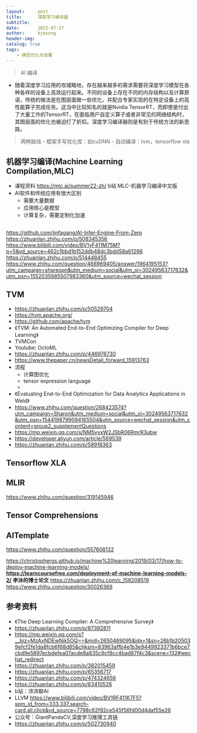 ```yaml
---
layout:     post
title:      深度学习编译器
subtitle:   
date:       2022-07-27
author:     bjmsong
header-img: 
catalog: true
tags:
    - 模型优化与部署
---
```

>AI 编译
- 随着深度学习应用的攻城略地，存在越来越多的需求需要将深度学习模型在各种各样的设备上高效运行起来。不同的设备上存在不同的内存结构以及计算原语，传统的做法是在图层面做一些优化，并配合专家实现的在特定设备上的高性能算子完成任务。这当中比较知名的就是Nvidia TensorRT，而即使是付出了大量工作的TensorRT，在面临用户自定义算子或者非常见的网络结构时，其图层面的优化也被迫打了折扣。深度学习编译器则是有别于传统方法的新思路。
>两种路线
    - 框架手写优化库：如cuDNN
    - 自动编译：tvm，tensorflow xla

## 机器学习编译(Machine Learning Compilation,MLC)
- 课程资料
https://mlc.ai/summer22-zh/
b站 MLC-机器学习编译中文版
- AI软件和传统应用有很大区别
    - 需要大量数据
    - 应用核心是模型
    - 计算复杂，需要定制化加速 

## 
https://github.com/jinfagang/AI-Infer-Engine-From-Zero
https://zhuanlan.zhihu.com/p/508345356
https://www.bilibili.com/video/BV1yF411M75M?p=5&vd_source=462c1bbd1b152ddb48dc3bdd58a61266
https://zhuanlan.zhihu.com/p/514448455
https://www.zhihu.com/question/466969405/answer/1964195153?utm_campaign=shareopn&utm_medium=social&utm_oi=30249563717632&utm_psn=1552035985507983360&utm_source=wechat_session

## TVM
- https://zhuanlan.zhihu.com/p/50529704
- https://tvm.apache.org/
- https://github.com/apache/tvm
- 《TVM: An Automated End-to-End Optimizing Compiler for Deep Learning》
- TVMCon
- Youtube: OctoML
- https://zhuanlan.zhihu.com/p/446976730
- https://www.thepaper.cn/newsDetail_forward_15913763
- 流程
    - 计算图优化
    - tensor expression language
    - 
- 《Evaluating End-to-End Optimization for Data Analytics Applications in Weld》
- https://www.zhihu.com/question/268423574?utm_campaign=Sharon&utm_medium=social&utm_oi=30249563717632&utm_psn=1544198799094165504&utm_source=wechat_session&utm_content=group2_supplementQuestions
- https://mp.weixin.qq.com/s/NM5yvxW2JSbR06RmrR3ubw
- https://developer.aliyun.com/article/569539
- https://zhuanlan.zhihu.com/p/58918363


## Tensorflow XLA


## MLIR
https://www.zhihu.com/question/319145946

## Tensor Comprehensions



## AITemplate
https://www.zhihu.com/question/557608132

https://christophergs.github.io/machine%20learning/2019/03/17/how-to-deploy-machine-learning-models/
**https://learncoursefree.com/deployment-of-machine-learning-models-2/**
**李沐的博士论文**
https://zhuanlan.zhihu.com/c_158208519
https://www.zhihu.com/question/30026369

## 参考资料
- 《The Deep Learning Compiler: A Comprehensive Survey》
- https://zhuanlan.zhihu.com/p/87392811
- https://mp.weixin.qq.com/s?__biz=MzAxNDEwNjk5OQ==&mid=2650469095&idx=1&sn=26b1b205039efcf2fe1da8fcb6f68d85&chksm=83963affb4e1b3e9449923371b6bce7cbd9e5897ecbdefea07acde8a835c9cf8cc4bad87f4c3&scene=132#wechat_redirect
- https://zhuanlan.zhihu.com/p/382015459
- https://zhuanlan.zhihu.com/p/65356717
- https://zhuanlan.zhihu.com/p/474324656
- https://zhuanlan.zhihu.com/p/63410526
- b站：沛沛聊AI
- LLVM
https://www.bilibili.com/video/BV1RF411K7F5?spm_id_from=333.337.search-card.all.click&vd_source=7798c62f92ce545f56fd00d4daf55e26
- 公众号：GiantPandaCV,深度学习推理工具链
- https://zhuanlan.zhihu.com/p/502730940

